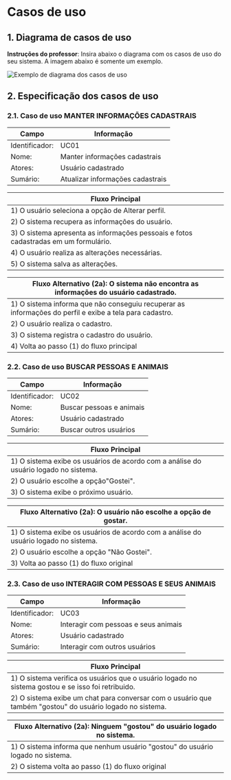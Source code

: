 # Casos de uso

## 1. Diagrama de casos de uso

**Instruções do professor**: Insira abaixo o diagrama com os casos de uso do seu sistema. A imagem abaixo é somente um exemplo.

![Exemplo de diagrama dos casos de uso](exemplo-casos-uso.png)

## 2. Especificação dos casos de uso

### 2.1. Caso de uso **MANTER INFORMAÇÕES CADASTRAIS**

| Campo          | Informação        |
|---|---|
| Identificador: | UC01              |
| Nome:          | Manter informações cadastrais |
| Atores:        | Usuário cadastrado |
| Sumário:       | Atualizar informações cadastrais |

| Fluxo Principal |
|---|
| 1) O usuário seleciona a opção de Alterar perfil. |
| 2) O sistema recupera as informações do usuário.                   |
| 3) O sistema apresenta as informações pessoais e fotos cadastradas em um formulário. |
| 4) O usuário realiza as alterações necessárias. |
| 5) O sistema salva as alterações. |

| Fluxo Alternativo (2a): O sistema não encontra as informações do usuário cadastrado. |
|---|
| 1) O sistema informa que não conseguiu recuperar as informações do perfil e exibe a tela para cadastro. |
| 2) O usuário realiza o cadastro. |
| 3) O sistema registra o cadastro do usuário. |
| 4) Volta ao passo (1) do fluxo principal |

### 2.2. Caso de uso **BUSCAR PESSOAS E ANIMAIS**

| Campo          | Informação        |
|---|---|
| Identificador: | UC02              |
| Nome:          | Buscar pessoas e animais |
| Atores:        | Usuário cadastrado |
| Sumário:       | Buscar outros usuários |

| Fluxo Principal |
|---|
| 1) O sistema exibe os usuários de acordo com a análise do usuário logado no sistema. |
| 2) O usuário escolhe a opção"Gostei".                   |
| 3) O sistema exibe o próximo usuário. |

| Fluxo Alternativo (2a): O usuário não escolhe a opção de gostar. |
|---|
| 1) O sistema exibe os usuários de acordo com a análise do usuário logado no sistema. |
| 2) O usuário escolhe a opção "Não Gostei". |
| 3) Volta ao passo (1) do fluxo original |

### 2.3. Caso de uso **INTERAGIR COM PESSOAS E SEUS ANIMAIS**

| Campo          | Informação        |
|---|---|
| Identificador: | UC03              |
| Nome:          | Interagir com pessoas e seus animais |
| Atores:        | Usuário cadastrado |
| Sumário:       | Interagir com outros usuários |

| Fluxo Principal |
|---|
| 1) O sistema verifica os usuários que o usuário logado no sistema gostou e se isso foi retribuido. |
| 2) O sistema exibe um chat para conversar com o usuário que também "gostou" do usuário logado no sistema.                   |

| Fluxo Alternativo (2a): Ninguem "gostou" do usuário logado no sistema. |
|---|
| 1) O sistema informa que nenhum usuário "gostou" do usuário logado no sistema. |
| 2) O sistema volta ao passo (1) do fluxo original |

